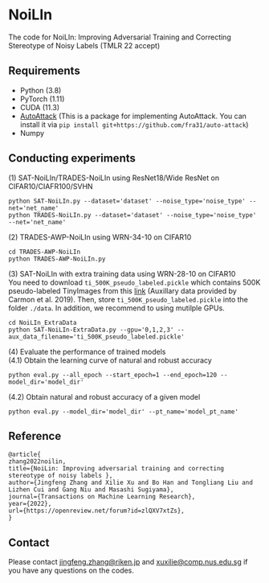 # NoiLIn
The code for NoiLIn: Improving Adversarial Training and Correcting Stereotype of Noisy Labels (TMLR 22 accept)

## Requirements
+ Python (3.8)
+ PyTorch (1.11)
+ CUDA (11.3)
+ [AutoAttack](https://github.com/fra31/auto-attack) (This is a package for implementing AutoAttack. You can install it via ```pip install git+https://github.com/fra31/auto-attack```)
+ Numpy

## Conducting experiments
(1) SAT-NoiLIn/TRADES-NoiLIn using ResNet18/Wide ResNet on CIFAR10/CIAFR100/SVHN
```
python SAT-NoiLIn.py --dataset='dataset' --noise_type='noise_type' --net='net_name'
python TRADES-NoiLIn.py --dataset='dataset' --noise_type='noise_type' --net='net_name'
```

(2) TRADES-AWP-NoiLIn using WRN-34-10 on CIFAR10
```
cd TRADES-AWP-NoiLIn
python TRADES-AWP-NoiLIn.py
```

(3) SAT-NoiLIn with extra training data using WRN-28-10 on CIFAR10 <br/>
You need to download ```ti_500K_pseudo_labeled.pickle``` which contains 500K pseudo-labeled TinyImages from this [link](https://drive.google.com/file/d/1LTw3Sb5QoiCCN-6Y5PEKkq9C9W60w-Hi/view) (Auxillary data provided by Carmon et al. 2019). Then, store ```ti_500K_pseudo_labeled.pickle``` into the folder ```./data```. In addition, we recommend to using mutilple GPUs.

```
cd NoiLIn_ExtraData
python SAT-NoiLIn-ExtraData.py --gpu='0,1,2,3' --aux_data_filename='ti_500K_pseudo_labeled.pickle'
```

(4) Evaluate the performance of trained models <br/>
(4.1) Obtain the learning curve of natural and robust accuracy
``` 
python eval.py --all_epoch --start_epoch=1 --end_epoch=120 --model_dir='model_dir'
```
(4.2) Obtain natural and robust accuracy of a given model 
```
python eval.py --model_dir='model_dir' --pt_name='model_pt_name'
```
## Reference
```
@article{
zhang2022noilin,
title={NoiLin: Improving adversarial training and correcting stereotype of noisy labels },
author={Jingfeng Zhang and Xilie Xu and Bo Han and Tongliang Liu and Lizhen Cui and Gang Niu and Masashi Sugiyama},
journal={Transactions on Machine Learning Research},
year={2022},
url={https://openreview.net/forum?id=zlQXV7xtZs},
}
```

## Contact
Please contact jingfeng.zhang@riken.jp and xuxilie@comp.nus.edu.sg if you have any questions on the codes.

